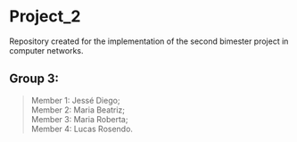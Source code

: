 # Project_2
Repository created for the implementation of the second bimester project in computer networks.


<div class="Componentes">

## Group 3: 
> Member 1: Jessé Diego;</br>
> Member 2: Maria Beatriz;</br>
> Member 3: Maria Roberta;</br>
> Member 4: Lucas Rosendo.
<div/>
